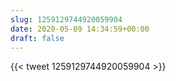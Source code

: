 ```yaml
---
slug: 1259129744920059904
date: 2020-05-09 14:34:59+00:00
draft: false
---
```


{{< tweet 1259129744920059904 >}}
